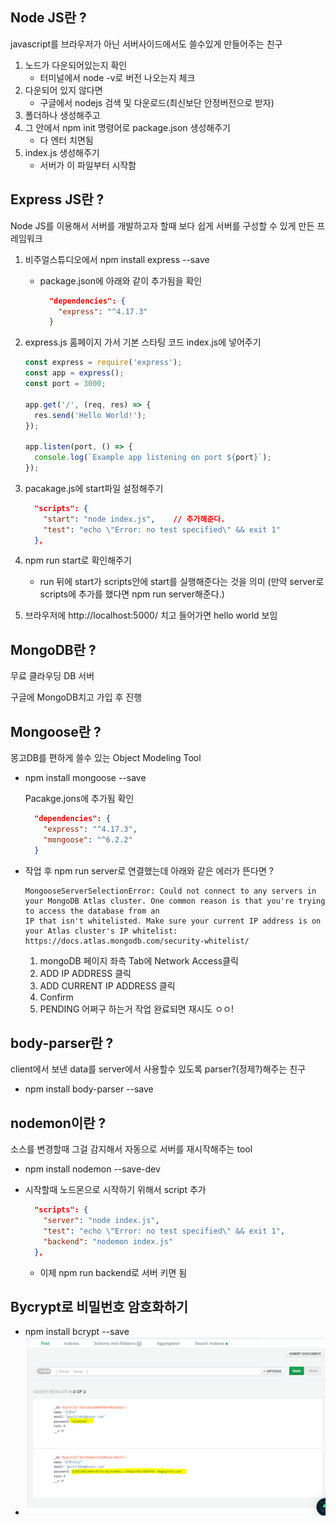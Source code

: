 ## Node JS란 ?

javascript를 브라우저가 아닌 서버사이드에서도 쓸수있게 만들어주는 친구

1. 노드가 다운되어있는지 확인
   - 터미널에서 node -v로 버전 나오는지 체크
2. 다운되어 있지 않다면
   - 구글에서 nodejs 검색 및 다운로드(최신보단 안정버전으로 받자)
3. 폴더하나 생성해주고
4. 그 안에서 npm init 명령어로 package.json 생성해주기
   - 다 엔터 치면됨
5. index.js 생성해주기
   - 서버가 이 파일부터 시작함



## Express JS란 ?

Node JS를 이용해서 서버를 개발하고자 할때 보다 쉽게 서버를 구성할 수 있게 만든 프레임워크

1. 비주얼스튜디오에서 npm install express --save

   - package.json에 아래와 같이 추가됨을 확인

     ```json
       "dependencies": {
         "express": "^4.17.3"
       }
     ```

2. express.js 홈페이지 가서 기본 스타팅 코드 index.js에 넣어주기

   ```javascript
   const express = require('express');
   const app = express();
   const port = 3000;
   
   app.get('/', (req, res) => {
     res.send('Hello World!');
   });
   
   app.listen(port, () => {
     console.log(`Example app listening on port ${port}`);
   });
   ```

3. pacakage.js에 start파일 설정해주기

   ```json
     "scripts": {
       "start": "node index.js",    // 추가해준다.
       "test": "echo \"Error: no test specified\" && exit 1"
     },
   ```

4. npm run start로 확인해주기

   - run 뒤에 start가 scripts안에 start를 실행해준다는 것을 의미 (만약 server로 scripts에 추가를 했다면 npm run server해준다.)

5. 브라우저에 http://localhost:5000/ 치고 들어가면 hello world 보임



## MongoDB란 ?

무료 클라우딩 DB 서버

구글에 MongoDB치고 가입 후 진행



## Mongoose란 ?

몽고DB를 편하게 쓸수 있는 Object Modeling Tool

- npm install mongoose --save

  Pacakge.jons에 추가됨 확인

  ```json
    "dependencies": {
      "express": "^4.17.3",
      "mongoose": "^6.2.2"
    }
  ```

- 작업 후 npm run server로 연결했는데  아래와 같은 에러가 뜬다면 ?

  ```
  MongooseServerSelectionError: Could not connect to any servers in your MongoDB Atlas cluster. One common reason is that you're trying to access the database from an 
  IP that isn't whitelisted. Make sure your current IP address is on your Atlas cluster's IP whitelist: https://docs.atlas.mongodb.com/security-whitelist/
  ```

  1. mongoDB 페이지 좌측 Tab에 Network Access클릭
  2. ADD IP ADDRESS 클릭
  3. ADD CURRENT IP ADDRESS 클릭
  4. Confirm
  5. PENDING 어쩌구 하는거 작업 완료되면 재시도 ㅇㅇ!

## body-parser란 ?

client에서 보낸 data를 server에서 사용할수 있도록 parser?(정제?)해주는 친구

- npm install body-parser --save



## nodemon이란 ?

소스를 변경할때 그걸 감지해서 자동으로 서버를 재시작해주는 tool

- npm install nodemon --save-dev

- 시작할때 노드몬으로 시작하기 위해서 script 추가

  ```json
    "scripts": {
      "server": "node index.js",
      "test": "echo \"Error: no test specified\" && exit 1",
      "backend": "nodemon index.js"
    },
  ```

  - 이제 npm run backend로 서버 키면 됨



## Bycrypt로 비밀번호 암호화하기

- npm install bcrypt --save
- ![image-20220224203859761](image-20220224203859761.png)

